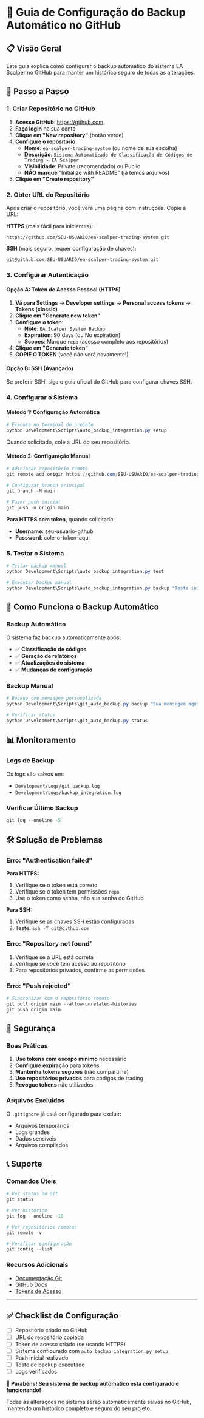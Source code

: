 # 🔧 Guia de Configuração do Backup Automático no GitHub

## 📋 Visão Geral

Este guia explica como configurar o backup automático do sistema EA Scalper no GitHub para manter um histórico seguro de todas as alterações.

## 🚀 Passo a Passo

### 1. Criar Repositório no GitHub

1. **Acesse GitHub**: https://github.com
2. **Faça login** na sua conta
3. **Clique em "New repository"** (botão verde)
4. **Configure o repositório**:
   - **Nome**: `ea-scalper-trading-system` (ou nome de sua escolha)
   - **Descrição**: `Sistema Automatizado de Classificação de Códigos de Trading - EA Scalper`
   - **Visibilidade**: Private (recomendado) ou Public
   - **NÃO marque** "Initialize with README" (já temos arquivos)
5. **Clique em "Create repository"**

### 2. Obter URL do Repositório

Após criar o repositório, você verá uma página com instruções. Copie a URL:

**HTTPS** (mais fácil para iniciantes):
```
https://github.com/SEU-USUARIO/ea-scalper-trading-system.git
```

**SSH** (mais seguro, requer configuração de chaves):
```
git@github.com:SEU-USUARIO/ea-scalper-trading-system.git
```

### 3. Configurar Autenticação

#### Opção A: Token de Acesso Pessoal (HTTPS)

1. **Vá para Settings** → **Developer settings** → **Personal access tokens** → **Tokens (classic)**
2. **Clique em "Generate new token"**
3. **Configure o token**:
   - **Note**: `EA Scalper System Backup`
   - **Expiration**: 90 days (ou No expiration)
   - **Scopes**: Marque `repo` (acesso completo aos repositórios)
4. **Clique em "Generate token"**
5. **COPIE O TOKEN** (você não verá novamente!)

#### Opção B: SSH (Avançado)

Se preferir SSH, siga o guia oficial do GitHub para configurar chaves SSH.

### 4. Configurar o Sistema

#### Método 1: Configuração Automática

```powershell
# Execute no terminal do projeto
python Development\Scripts\auto_backup_integration.py setup
```

Quando solicitado, cole a URL do seu repositório.

#### Método 2: Configuração Manual

```powershell
# Adicionar repositório remoto
git remote add origin https://github.com/SEU-USUARIO/ea-scalper-trading-system.git

# Configurar branch principal
git branch -M main

# Fazer push inicial
git push -u origin main
```

**Para HTTPS com token**, quando solicitado:
- **Username**: seu-usuario-github
- **Password**: cole-o-token-aqui

### 5. Testar o Sistema

```powershell
# Testar backup manual
python Development\Scripts\auto_backup_integration.py test

# Executar backup manual
python Development\Scripts\auto_backup_integration.py backup "Teste inicial do sistema"
```

## 🔄 Como Funciona o Backup Automático

### Backup Automático

O sistema faz backup automaticamente após:
- ✅ **Classificação de códigos**
- ✅ **Geração de relatórios**
- ✅ **Atualizações do sistema**
- ✅ **Mudanças de configuração**

### Backup Manual

```powershell
# Backup com mensagem personalizada
python Development\Scripts\git_auto_backup.py backup "Sua mensagem aqui"

# Verificar status
python Development\Scripts\git_auto_backup.py status
```

## 📊 Monitoramento

### Logs de Backup

Os logs são salvos em:
- `Development/Logs/git_backup.log`
- `Development/Logs/backup_integration.log`

### Verificar Último Backup

```powershell
git log --oneline -5
```

## 🛠️ Solução de Problemas

### Erro: "Authentication failed"

**Para HTTPS:**
1. Verifique se o token está correto
2. Verifique se o token tem permissões `repo`
3. Use o token como senha, não sua senha do GitHub

**Para SSH:**
1. Verifique se as chaves SSH estão configuradas
2. Teste: `ssh -T git@github.com`

### Erro: "Repository not found"

1. Verifique se a URL está correta
2. Verifique se você tem acesso ao repositório
3. Para repositórios privados, confirme as permissões

### Erro: "Push rejected"

```powershell
# Sincronizar com o repositório remoto
git pull origin main --allow-unrelated-histories
git push origin main
```

## 🔐 Segurança

### Boas Práticas

1. **Use tokens com escopo mínimo** necessário
2. **Configure expiração** para tokens
3. **Mantenha tokens seguros** (não compartilhe)
4. **Use repositórios privados** para códigos de trading
5. **Revogue tokens** não utilizados

### Arquivos Excluídos

O `.gitignore` já está configurado para excluir:
- Arquivos temporários
- Logs grandes
- Dados sensíveis
- Arquivos compilados

## 📞 Suporte

### Comandos Úteis

```powershell
# Ver status do Git
git status

# Ver histórico
git log --oneline -10

# Ver repositórios remotos
git remote -v

# Verificar configuração
git config --list
```

### Recursos Adicionais

- [Documentação Git](https://git-scm.com/doc)
- [GitHub Docs](https://docs.github.com)
- [Tokens de Acesso](https://docs.github.com/en/authentication/keeping-your-account-and-data-secure/creating-a-personal-access-token)

---

## ✅ Checklist de Configuração

- [ ] Repositório criado no GitHub
- [ ] URL do repositório copiada
- [ ] Token de acesso criado (se usando HTTPS)
- [ ] Sistema configurado com `auto_backup_integration.py setup`
- [ ] Push inicial realizado
- [ ] Teste de backup executado
- [ ] Logs verificados

**🎉 Parabéns! Seu sistema de backup automático está configurado e funcionando!**

Todas as alterações no sistema serão automaticamente salvas no GitHub, mantendo um histórico completo e seguro do seu projeto.